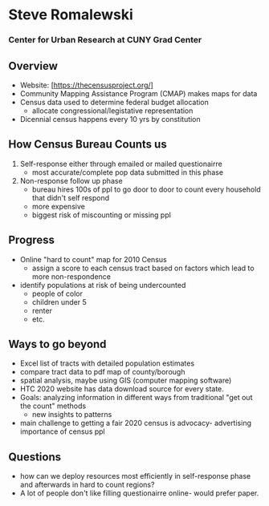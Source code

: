 # Steve Romalewski
### Center for Urban Research at CUNY Grad Center

## Overview
- Website: [https://thecensusproject.org/]
- Community Mapping Assistance Program (CMAP) makes maps for data 
- Census data used to determine federal budget allocation
    - allocate congressional/legistative representation 
- Dicennial census happens every 10 yrs by constitution

## How Census Bureau Counts us
1. Self-response either through emailed or mailed questionairre
    - most accurate/complete pop data submitted in this phase
1. Non-response follow up phase
    - bureau hires 100s of ppl to go door to door to count every household that didn't self respond 
    - more expensive
    - biggest risk of miscounting or missing ppl 

## Progress
- Online "hard to count" map for 2010 Census 
    - assign a score to each census tract based on factors which lead to more non-respondence 
- identify populations at risk of being undercounted
    - people of color
    - children under 5
    - renter
    - etc.

## Ways to go beyond
- Excel list of tracts with detailed population estimates
- compare tract data to pdf map of county/borough
- spatial analysis, maybe using GIS (computer mapping software) 
- HTC 2020 website has data download source for every state. 
- Goals: analyzing information in different ways from traditional "get out the count" methods
    - new insights to patterns
- main challenge to getting a fair 2020 census is advocacy- advertising importance of census ppl

## Questions
- how can we deploy resources most efficiently in self-response phase and afterwards in hard to count regions? 
- A lot of people don't like filling questionairre online- would prefer paper. 

